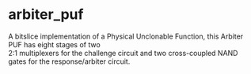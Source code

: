 # arbiter_puf
A bitslice implementation of a Physical Unclonable Function, this Arbiter PUF has eight stages of two<br />
2:1 multiplexers for the challenge circuit and two cross-coupled NAND gates for the response/arbiter circuit.<br />

